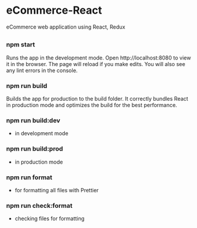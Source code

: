 # eCommerce-React

eCommerce web application using React, Redux

##

### npm start

Runs the app in the development mode. Open http://localhost:8080 to view it in the browser.
The page will reload if you make edits. You will also see any lint errors in the console.

### npm run build

Builds the app for production to the build folder. It correctly bundles React in production mode and optimizes the build for the best performance.

### npm run build:dev

- in development mode

### npm run build:prod

- in production mode

### npm run format

- for formatting all files with Prettier

### npm run check:format

- checking files for formatting
